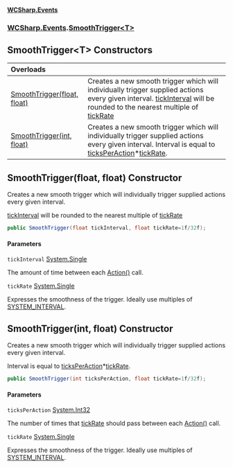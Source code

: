 #### [WCSharp\.Events](README.md 'README')
### [WCSharp\.Events](WCSharp.Events.md 'WCSharp\.Events').[SmoothTrigger&lt;T&gt;](WCSharp.Events.SmoothTrigger_T_.md 'WCSharp\.Events\.SmoothTrigger\<T\>')

## SmoothTrigger\<T\> Constructors

| Overloads | |
| :--- | :--- |
| [SmoothTrigger\(float, float\)](WCSharp.Events.SmoothTrigger_T_.#ctor.md#WCSharp.Events.SmoothTrigger_T_.SmoothTrigger(float,float) 'WCSharp\.Events\.SmoothTrigger\<T\>\.SmoothTrigger\(float, float\)') | Creates a new smooth trigger which will individually trigger supplied actions every given interval\.   [tickInterval](WCSharp.Events.SmoothTrigger_T_.md#WCSharp.Events.SmoothTrigger_T_.SmoothTrigger(float,float).tickInterval 'WCSharp\.Events\.SmoothTrigger\<T\>\.SmoothTrigger\(float, float\)\.tickInterval') will be rounded to the nearest multiple of [tickRate](WCSharp.Events.SmoothTrigger_T_.md#WCSharp.Events.SmoothTrigger_T_.SmoothTrigger(float,float).tickRate 'WCSharp\.Events\.SmoothTrigger\<T\>\.SmoothTrigger\(float, float\)\.tickRate') |
| [SmoothTrigger\(int, float\)](WCSharp.Events.SmoothTrigger_T_.#ctor.md#WCSharp.Events.SmoothTrigger_T_.SmoothTrigger(int,float) 'WCSharp\.Events\.SmoothTrigger\<T\>\.SmoothTrigger\(int, float\)') | Creates a new smooth trigger which will individually trigger supplied actions every given interval\.   Interval is equal to [ticksPerAction](WCSharp.Events.SmoothTrigger_T_.md#WCSharp.Events.SmoothTrigger_T_.SmoothTrigger(int,float).ticksPerAction 'WCSharp\.Events\.SmoothTrigger\<T\>\.SmoothTrigger\(int, float\)\.ticksPerAction')*[tickRate](WCSharp.Events.SmoothTrigger_T_.md#WCSharp.Events.SmoothTrigger_T_.SmoothTrigger(int,float).tickRate 'WCSharp\.Events\.SmoothTrigger\<T\>\.SmoothTrigger\(int, float\)\.tickRate'). |

<a name='ctor.md#WCSharp.Events.SmoothTrigger_T_.SmoothTrigger(float,float)'></a>

## SmoothTrigger\(float, float\) Constructor

Creates a new smooth trigger which will individually trigger supplied actions every given interval\.

[tickInterval](WCSharp.Events.SmoothTrigger_T_.md#WCSharp.Events.SmoothTrigger_T_.SmoothTrigger(float,float).tickInterval 'WCSharp\.Events\.SmoothTrigger\<T\>\.SmoothTrigger\(float, float\)\.tickInterval') will be rounded to the nearest multiple of [tickRate](WCSharp.Events.SmoothTrigger_T_.md#WCSharp.Events.SmoothTrigger_T_.SmoothTrigger(float,float).tickRate 'WCSharp\.Events\.SmoothTrigger\<T\>\.SmoothTrigger\(float, float\)\.tickRate')

```csharp
public SmoothTrigger(float tickInterval, float tickRate=1f/32f);
```
#### Parameters

<a name='WCSharp.Events.SmoothTrigger_T_.SmoothTrigger(float,float).tickInterval'></a>

`tickInterval` [System\.Single](https://learn.microsoft.com/en-us/dotnet/api/system.single 'System\.Single')

The amount of time between each [Action\(\)](WCSharp.Events.ISmoothAction.Action().md 'WCSharp\.Events\.ISmoothAction\.Action\(\)') call\.

<a name='WCSharp.Events.SmoothTrigger_T_.SmoothTrigger(float,float).tickRate'></a>

`tickRate` [System\.Single](https://learn.microsoft.com/en-us/dotnet/api/system.single 'System\.Single')

Expresses the smoothness of the trigger\. Ideally use multiples of [SYSTEM\_INTERVAL](WCSharp.Events.PeriodicEvents.SYSTEM_INTERVAL.md 'WCSharp\.Events\.PeriodicEvents\.SYSTEM\_INTERVAL')\.

<a name='ctor.md#WCSharp.Events.SmoothTrigger_T_.SmoothTrigger(int,float)'></a>

## SmoothTrigger\(int, float\) Constructor

Creates a new smooth trigger which will individually trigger supplied actions every given interval\.

Interval is equal to [ticksPerAction](WCSharp.Events.SmoothTrigger_T_.md#WCSharp.Events.SmoothTrigger_T_.SmoothTrigger(int,float).ticksPerAction 'WCSharp\.Events\.SmoothTrigger\<T\>\.SmoothTrigger\(int, float\)\.ticksPerAction')*[tickRate](WCSharp.Events.SmoothTrigger_T_.md#WCSharp.Events.SmoothTrigger_T_.SmoothTrigger(int,float).tickRate 'WCSharp\.Events\.SmoothTrigger\<T\>\.SmoothTrigger\(int, float\)\.tickRate').

```csharp
public SmoothTrigger(int ticksPerAction, float tickRate=1f/32f);
```
#### Parameters

<a name='WCSharp.Events.SmoothTrigger_T_.SmoothTrigger(int,float).ticksPerAction'></a>

`ticksPerAction` [System\.Int32](https://learn.microsoft.com/en-us/dotnet/api/system.int32 'System\.Int32')

The number of times that [tickRate](WCSharp.Events.SmoothTrigger_T_.md#WCSharp.Events.SmoothTrigger_T_.SmoothTrigger(int,float).tickRate 'WCSharp\.Events\.SmoothTrigger\<T\>\.SmoothTrigger\(int, float\)\.tickRate') should pass between each [Action\(\)](WCSharp.Events.ISmoothAction.Action().md 'WCSharp\.Events\.ISmoothAction\.Action\(\)') call\.

<a name='WCSharp.Events.SmoothTrigger_T_.SmoothTrigger(int,float).tickRate'></a>

`tickRate` [System\.Single](https://learn.microsoft.com/en-us/dotnet/api/system.single 'System\.Single')

Expresses the smoothness of the trigger\. Ideally use multiples of [SYSTEM\_INTERVAL](WCSharp.Events.PeriodicEvents.SYSTEM_INTERVAL.md 'WCSharp\.Events\.PeriodicEvents\.SYSTEM\_INTERVAL')\.
